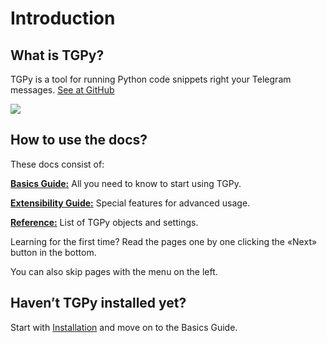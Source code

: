 # Introduction

## What is TGPy?

TGPy is a tool for running Python code snippets right your Telegram
messages. [See at GitHub](https://github.com/tm-a-t/TGPy/)

![](/assets/example.gif)

## How to use the docs?

These docs consist of:

**[Basics Guide:](/basics/code/)** All you need to know to start using TGPy.

**[Extensibility Guide:](/extensibility/context/)** Special features for advanced usage.

**[Reference:](/reference/builtins/)** List  of TGPy objects and settings.

Learning for the first time? Read the pages one by one clicking the «Next» button in the bottom.

You can also skip pages with the menu on the left.


## Haven’t TGPy installed yet?

Start with [Installation](/installation/) and move on to the Basics Guide.
